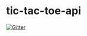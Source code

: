 # tic-tac-toe-api

[![Gitter](https://badges.gitter.im/tic-tac-toe-api/Lobby.svg)](https://gitter.im/tic-tac-toe-api/Lobby?utm_source=badge&utm_medium=badge&utm_campaign=pr-badge&utm_content=badge)
